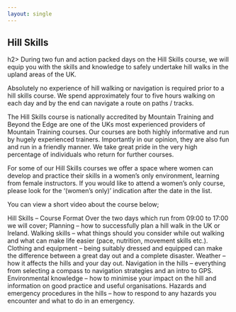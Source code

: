 ```yaml
---
layout: single
---
```

<h2>Hill Skills</h2>h2>
During two fun and action packed days on the Hill Skills course, we will equip you with the skills and knowledge to safely undertake hill walks in the upland areas of the UK.

Absolutely no experience of hill walking or navigation is required prior to a hill skills course. We spend approximately four to five hours walking on each day and by the end can navigate a route on paths / tracks.

The Hill Skills course is nationally accredited by Mountain Training and Beyond the Edge are one of the UKs most experienced providers of Mountain Training courses. Our courses are both highly informative and run by hugely experienced trainers. Importantly in our opinion, they are also fun and run in a friendly manner. We take great pride in the very high percentage of individuals who return for further courses.

For some of our Hill Skills courses we offer a space where women can develop and practice their skills in a women’s only environment, learning from female instructors. If you would like to attend a women’s only course, please look for the ‘(women’s only)’ indication after the date in the list.

You can view a short video about the course below;

Hill Skills – Course Format
Over the two days which run from 09:00 to 17:00 we will cover;
Planning – how to successfully plan a hill walk in the UK or Ireland.
Walking skills – what things should you consider while out walking and what can make life easier (pace, nutrition, movement skills etc.).
Clothing and equipment – being suitably dressed and equipped can make the difference between a great day out and a complete disaster.
Weather – how it affects the hills and your day out.
Navigation in the hills – everything from selecting a compass to navigation strategies and an intro to GPS.
Environmental knowledge – how to minimise your impact on the hill and information on good practice and useful organisations.
Hazards and emergency procedures in the hills – how to respond to any hazards you encounter and what to do in an emergency.

